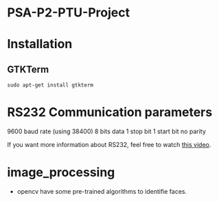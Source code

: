 # PSA-P2-PTU-Project


# Installation

## GTKTerm

    sudo apt-get install gtkterm

# RS232 Communication parameters

9600 baud rate (using 38400) 
8 bits data
1 stop bit
1 start bit
no parity

If you want more information about RS232, feel free to watch [this video](https://www.youtube.com/watch?v=AHYNxpqKqwo).

# image_processing
- opencv have some pre-trained algorithms to identifie faces.

